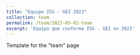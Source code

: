 ```yaml
---
title: "Equipo ISG - GEI 2023"
collection: team
permalink: /team/2023-05-02-team
excerpt: 'Equipo que conforma ISG - GEI en 2023'
---
```


Template for the "team" page

